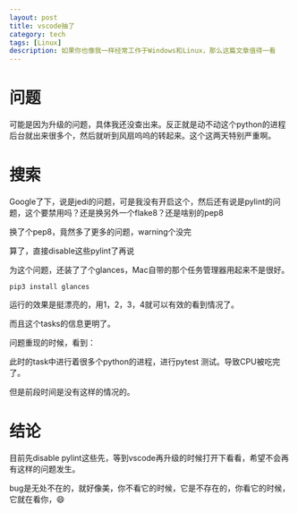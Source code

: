 ```yaml
---
layout: post
title: vscode抽了
category: tech
tags: [Linux]
description: 如果你也像我一样经常工作于Windows和Linux，那么这篇文章值得一看
---
```




# 问题

可能是因为升级的问题，具体我还没查出来。反正就是动不动这个python的进程后台就出来很多个，然后就听到风扇呜呜的转起来。这个这两天特别严重啊。

# 搜索

Google了下，说是jedi的问题，可是我没有开启这个，然后还有说是pylint的问题，这个要禁用吗？还是换另外一个flake8？还是啥别的pep8

换了个pep8，竟然多了更多的问题，warning个没完

算了，直接disable这些pylint了再说

为这个问题，还装了了个glances，Mac自带的那个任务管理器用起来不是很好。

```shell
pip3 install glances
```

运行的效果是挺漂亮的，用1，2，3，4就可以有效的看到情况了。

而且这个tasks的信息更明了。

问题重现的时候，看到：

此时的task中进行着很多个python的进程，进行pytest 测试。导致CPU被吃完了。

但是前段时间是没有这样的情况的。

# 结论

目前先disable pylint这些先，等到vscode再升级的时候打开下看看，希望不会再有这样的问题发生。

bug是无处不在的，就好像美，你不看它的时候，它是不存在的，你看它的时候，它就在看你，😄